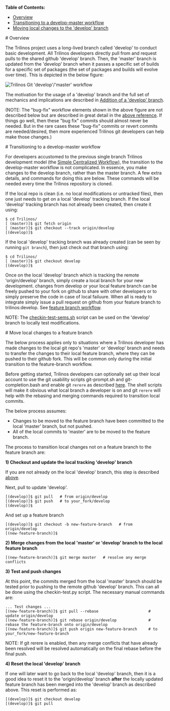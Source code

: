 **Table of Contents:**
* [Overview](#overview)
* [Transitioning to a develop-master workflow](#transition_develop_master)
* [Moving local changes to the 'develop' branch](#move_to_develop)

<a name="overview"/>
# Overview

The Trilinos project uses a long-lived branch called 'develop' to conduct basic development.  All Trilinos developers directly pull from and request pulls to the shared github 'develop' branch.  Then, the 'master' branch is updated from the 'develop' branch when it passes a specific set of builds for a specific set of packages (the set of packages and builds will evolve over time).  This is depicted in the below figure:

![Trilinos Git 'develop'/'master' workflow](https://github.com/trilinos/trilinos_wiki_images/blob/master/GitDevelopMasterWorkflow.png)

The motivation for the usage of a 'develop' branch and the full set of mechanics and implications are described in [Addition of a 'develop' branch](https://docs.google.com/document/d/1uVQYI2cmNx09fDkHDA136yqDTqayhxqfvjFiuUue7wo/edit#heading=h.u2ougk1wk7ph).

(NOTE: The "bug-fix" workflow elements shown in the above figure are not described below but are described in great detail in the [above reference](https://docs.google.com/document/d/1uVQYI2cmNx09fDkHDA136yqDTqayhxqfvjFiuUue7wo/edit#heading=h.u2ougk1wk7ph).  If things go well, then these "bug fix" commits should almost never be needed.  But in the rare cases these "bug-fix" commits or revert commits are needed/desired, then more experienced Trilinos git developers can help make those changes.)

<a name="transition_develop_master"/>
# Transitioning to a develop-master workflow

For developers accustomed to the previous single branch Trilinos development model (the [Simple Centralized Workflow](https://github.com/trilinos/Trilinos/wiki/VC-|-Simple-Centralized-Workflow)), the transition to the develop-master workflow is not complicated. In essence, you make changes to the develop branch, rather than the master branch. A few extra details, and commands for doing this are below. These commands will be needed every time the Trilinos repository is cloned.

If the local repo is clean (i.e. no local modifications or untracked files), then one just needs to get on a local 'develop' tracking branch.  If the local 'develop' tracking branch has not already been created, then create it using:

```
$ cd Trilinos/
[ (master)]$ git fetch origin
[ (master)]$ git checkout --track origin/develop
[(develop)]$ 
```

If the local 'develop' tracking branch was already created (can be seen by running `git branch`), then just check out that branch using:

```
$ cd Trilinos/
[ (master)]$ git checkout develop
[(develop)]$ 
```

Once on the local 'develop' branch which is tracking the remote 'origin/develop' branch, simply create a local branch for your new development. changes from develop or your local feature branch can be freely pushed to your fork on github to share with other developers or to simply preserve the code in case of local failuure. When all is ready to integrate simply issue a pull request on github from your feature branch to trilinos:develop. See [feature branch workflow](https://github.com/trilinos/Trilinos/wiki/VC-%7C-Simple-Centralized-Workflow).

NOTE: The [checkin-test-sems.sh](https://github.com/trilinos/Trilinos/wiki/Policies-%7C-Safe-Checkin-Testing) script can be used on the 'develop' branch to locally test modifications.

<a name="move_to_feature_branch"/>
# Move local changes to a feature branch

The below process applies only to situations where a Trilinos developer has made changes to the local git repo's 'master' or 'develop' branch and needs to transfer the changes to their local feature branch, where they can be pushed to their github fork. This will be common only during the initial transition to the feature-branch workflow.

Before getting started, Trilinos developers can optionally set up their local account to use the git usability scripts git-prompt.sh and git-completion.bash and enable git `rerere` as described [here](https://github.com/trilinos/Trilinos/wiki/VC-%7C-Initial-Git-Setup).  The shell scripts will make it obvious what local branch a developer is on and git `rerere` will help with the rebasing and merging commands required to transition local commits.

The below process assumes:
* Changes to be moved to the feature branch have been committed to the local 'master' branch, but not pushed.
* All of the local commits to 'master' are to be moved to the feature branch.

The process to transition local changes not on a feature branch to the feature branch are:

**1) Checkout and update the local tracking 'develop' branch**

If you are not already on the local 'develop' branch, this step is described [above](#transition_develop_master).

Next, pull to update 'develop'.

```
[(develop)]$ git pull   # from origin/develop
[(develop)]$ git push   # to your_fork/develop
[(develop)]$
```

And set up a feature branch
```
[(develop)]$ git checkout -b new-feature-branch   # from origin/develop
[(new-feature-branch)]$
```

**2) Merge changes from the local 'master' or 'develop' branch to the local feature branch**

```
[(new-feature-branch)]$ git merge master   # resolve any merge conflicts
```

**3) Test and push changes**

At this point, the commits merged from the local 'master' branch should be tested prior to pushing to the remote github 'develop' branch.  This can all be done using the checkin-test.py script. The necessary manual commands are:

```
... Test changes ...
[(new-feature-branch)]$ git pull --rebase                      # update origin/develop
[(new-feature-branch)]$ git rebase origin/develop              # rebase the feature-branch onto origin/develop
[(new-feature-branch)]$ git push origin new-feature-branch     # to your_fork/new-feature-branch
```

NOTE: If git rerere is enabled, then any merge conflicts that have already been resolved will be resolved automatically on the final rebase before the final push.

**4) Reset the local 'develop' branch**

If one will later want to go back to the local 'develop' branch, then it is a good idea to reset it to the 'origin/develop' branch  **after** the locally updated feature branch has been merged into the 'develop' branch as described above.  This reset is performed as:

```
[(develop)]$ git checkout develop
[(develop)]$ git pull
```
